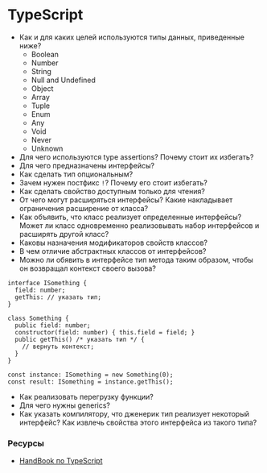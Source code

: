 # TypeScript

* Как и для каких целей используются типы данных, приведенные ниже?
  * Boolean
  * Number
  * String
  * Null and Undefined
  * Object
  * Array
  * Tuple
  * Enum
  * Any
  * Void
  * Never
  * Unknown
* Для чего используются type assertions? Почему стоит их избегать?
* Для чего предназначены интерфейсы? 
* Как сделать тип опциональным?
* Зачем нужен постфикс ` ! `? Почему его стоит избегать?
* Как сделать свойство доступным только для чтения? 
* От чего могут расширяться интерфейсы? Какие накладывает ограничения расширение от класса? 
* Как объявить, что класс реализует определенные интерфейсы? Может ли класс одновременно реализовывать набор интерфейсов и расширять другой класс? 
* Каковы назначения модификаторов свойств классов?
* В чем отличие абстрактных классов от интерфейсов?
* Можно ли обявить в интерфейсе тип метода таким образом, чтобы он возвращал контекст своего вызова?
```
interface ISomething {
  field: number;
  getThis: // указать тип;
}

class Something {
  public field: number;
  constructor(field: number) { this.field = field; }
  public getThis() /* указать тип */ {
    // вернуть контекст;
  }
}

const instance: ISomething = new Something(0);
const result: ISomething = instance.getThis();
```
* Как реализовать перегрузку функции?
* Для чего нужны generics?
* Как указать компилятору, что дженерик тип реализует некоторый интерфейс? Как извлечь свойства этого интерфейса из такого типа?

### Ресурсы
* [HandBook по TypeScript](https://www.typescriptlang.org/docs/handbook/basic-types.html)

